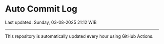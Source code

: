 # Auto Commit Log

Last updated: Sunday, 03-08-2025 21:12 WIB

---

This repository is automatically updated every hour using GitHub Actions.
